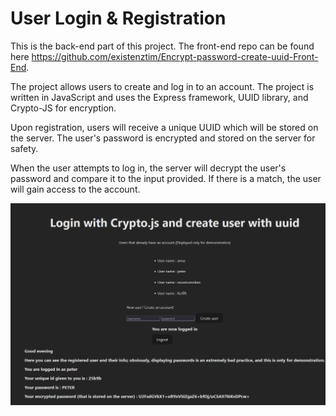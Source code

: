 # User Login & Registration
This is the back-end part of this project.
The front-end repo can be found here https://github.com/existenztim/Encrypt-password-create-uuid-Front-End.

The project allows users to create and log in to an account. The project is written in JavaScript and uses the Express framework, UUID library, and Crypto-JS for encryption.

Upon registration, users will receive a unique UUID which will be stored on the server. The user's password is encrypted and stored on the server for safety.

When the user attempts to log in, the server will decrypt the user's password and compare it to the input provided. If there is a match, the user will gain access to the account.

![demo](https://github.com/existenztim/Encrypt-password-create-uuid-Back-End/blob/development/demonstration/DEMO.png)

